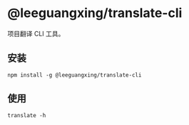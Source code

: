 # @leeguangxing/translate-cli

项目翻译 CLI 工具。

## 安装
```shell
npm install -g @leeguangxing/translate-cli
```

## 使用
```shell
translate -h
```